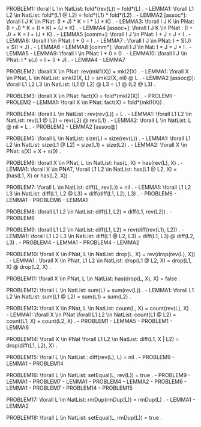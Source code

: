 PROBLEM1: \forall L \in NatList: fold*(rev(L)) = fold*(L) .
    - LEMMA1: \forall L1 L2 \in NatList: fold*(L1 @ L2) = fold*(L1) * fold*(L2) .
        - LEMMA2 [assoc*]: \forall I J K \in PNat: (I * J) * K = I * (J * K) .
            - LEMMA3: \forall I J K \in PNat: (I + J) * K = (I * K) + (J * K) .
                - LEMMA4 [assoc+]: \forall I J K \in PNat : (I + J) + K = I + (J + K) .
                - LEMMA5 [comm+]: \forall I J \in PNat: I + J = J + I .
                    - LEMMA6: \forall I \in PNat: I + 0 = I .
                    - LEMMA7 : \forall I J \in PNat: I + S(J) = S(I + J) .
                        - LEMMA6
    - LEMMA8 [comm*]: \forall I J \in Nat: I * J = J * I .
        - LEMMA5
        - LEMMA9: \forall I \in PNat: I * 0 = 0 .
        - LEMMA10: \forall I J \in PNat: I * s(J) = I + (I * J) .
            - LEMMA4
            - LEMMA7

PROBLEM2: \forall X \in PNat: rev(mkl1(X)) = mkl2(X) .
    - LEMMA1: \forall X \in PNat, L \in NatList: smkl2(X, L) = smkl2(X, nil) @ L .
        - LEMMA2 [assoc@]: \forall L1 L2 L3 \in NatList: (L1 @ L2) @ L3 = L1 @ (L2 @ L3) . 

PROBLEM3: \forall X \in PNat: fact(X) = fold*(mkl2(X)) .
    - PROLEM1
    - PROLEM2
    - LEMMA1: \forall X \in PNat: fact(X) = fold*(mkl1(X)) .

PROBLEM4: \forall L \in NatList : rev(rev(L)) = L .
    - LEMMA1: \forall L1 L2 \in NatList: rev(L1 @ L2) = rev(L2) @ rev(L1) .
        - LEMMA2: \forall L \in NatList: L @ nil = L .
        - PROBLEM2 - LEMMA2 [assoc@]

PROBLEM5: \forall L \in NatList: size(L) = size(rev(L)) .
    - LEMMA1: \forall L1 L2 \in NatList: size(L1 @ L2) = size(L1) + size(L2) .
    - LEMMA2: \forall X \in PNat: s(X) = X + s(0) .

PROBLEM6: \forall X \in PNat, L \in NatList: has(L, X) = has(rev(L), X) .
    - LEMMA1: \forall X \in PNAT, \forall L1 L2 \in NatList: has(L1 @ L2, X) = (has(L1, X) or has(L2, X)) .

PROBLEM7: \forall L \in NatList: diff(L, rev(L)) = nil .
    - LEMMA1: \forall L1 L2 L3 \in NatList: diff(L1, L2 @ L3) = diff(diff(L1, L2), L3) .
        - PROBLEM6 - LEMMA1
    - PROBLEM6 - LEMMA1 

PROBLEM8: \forall L1 L2 \in NatList: diff(L1, L2) = diff(L1, rev(L2)) .
    - PROBLEM6

PROBLEM9: \forall L1 L2 \in NatList: diff(L1, L2) = rev(diff(rev(L1), L2)) .
    - LEMMA1: \forall L1 L2 L3 \in NatList: diff(L1 @ L2, L3) = diff(L1, L3) @ diff(L2, L3) .
    - PROBLEM4 - LEMMA1
    - PROBLEM4 - LEMMA2

PROBLEM10: \forall X \in PNat, L \in NatList: drop(L, X) = rev(drop(rev(L), X)) .
    - LEMMA1 : \forall X \in PNat, L1 L2 \in NatList: drop(L1 @ L2, X) = drop(L1, X) @ drop(L2, X) .

PROBLEM11: \forall X \in PNat, L \in NatList: has(drop(L, X), X) = false .

PROBLEM12: \forall L \in NatList: sum(L) = sum(rev(L)) .
    - LEMMA1: \forall L1 L2 \in NatList: sum(L1 @ L2) = sum(L1) + sum(L2) .

PROBLEM13: \forall X \in PNat, L \in NatList: count(L, X) = count(rev(L), X) .
    - LEMMA1: \forall X \in PNat \forall L1 L2 \in NatList: count(L1 @ L2) = count(L1, X) + count(L2, X) .
    - PROBLEM1 - LEMMA5
    - PROBLEM1 - LEMMA6

PROBLEM14: \forall X \in PNat \forall L1 L2 \in NatList: diff(L1, X | L2) = drop(diff(L1, L2), X) .

PROBLEM15: \forall L \in NatList : diff(rev(L), L) = nil .
    - PROBLEM9 - LEMMA1
    - PROBLEM14

PROBLEM16: \forall L \in NatList: setEqual(L, rev(L)) = true .
    - PROBLEM9 - LEMMA1
    - PROBLEM7 - LEMMA1
    - PROBLEM4 - LEMMA2
    - PROBLEM6 - LEMMA1
    - PROBLEM7
    - PROBLEM14
    - PROBLEM15

PROBLEM17: \forall L \in NatList: rmDup(rmDup(L)) = rmDup(L) .
    - LEMMA1
        - LEMMA2

PROBLEM18: \forall L \in NatList: setEqual(L, rmDup(L)) = true .
